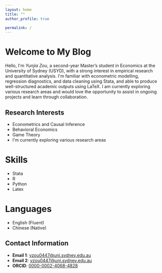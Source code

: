 ```yaml
---
layout: home
title: ""
author_profile: true

permalink: /
---
```


# Welcome to My Blog
Hello, I'm *Yunjia Zou*, a second-year Master’s student in Economics at the University of Sydney (USYD), with a strong interest in empirical research and quantitative analysis. I'm familiar with econometric modelling, regression diagnostics, and data cleaning using Stata, and able to produce well-structured academic outputs using LaTeX. I am currently exploring various research areas and would love the opportunity to assist in ongoing projects and learn through collaboration.

## Research Interests
- Econometrics and Causal Inference
- Behavioral Economics
- Game Theory 
- I'm currently exploring various research areas

# Skills 
- Stata 
- R 
- Python
- Latex 

# Languages 
- English (Fluent)
- Chinese (Native)

## Contact Information
- **Email 1**: [yzou0447@uni.sydney.edu.au](mailto:yzou0447@uni.sydney.edu.au)
- **Email 2**: [yzou0447@uni.sydney.edu.au](mailto:yzou0447@uni.sydney.edu.au)
- **ORCID**: [0000-0002-4068-4828](https://orcid.org/0000-0002-4068-4828)

